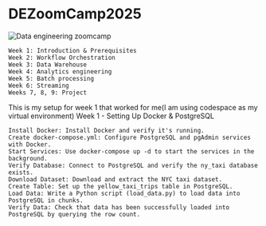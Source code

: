 # DEZoomCamp2025

![Data engineering zoomcamp](https://github.com/user-attachments/assets/f7b0ffc5-ab8d-4c1c-9887-b382aaf826b0)


    Week 1: Introduction & Prerequisites
    Week 2: Workflow Orchestration
    Week 3: Data Warehouse
    Week 4: Analytics engineering
    Week 5: Batch processing
    Week 6: Streaming
    Weeks 7, 8, 9: Project


This is my setup for week 1 that worked for me(I am using codespace as my virtual environment)
Week 1 - Setting Up Docker & PostgreSQL

    Install Docker: Install Docker and verify it's running.
    Create docker-compose.yml: Configure PostgreSQL and pgAdmin services with Docker.
    Start Services: Use docker-compose up -d to start the services in the background.
    Verify Database: Connect to PostgreSQL and verify the ny_taxi database exists.
    Download Dataset: Download and extract the NYC taxi dataset.
    Create Table: Set up the yellow_taxi_trips table in PostgreSQL.
    Load Data: Write a Python script (load_data.py) to load data into PostgreSQL in chunks.
    Verify Data: Check that data has been successfully loaded into PostgreSQL by querying the row count.
